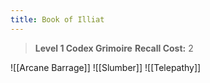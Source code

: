 ```yaml
---
title: Book of Illiat
---
```

> **Level 1 Codex Grimoire**
> **Recall Cost:** 2

![[Arcane Barrage]]
![[Slumber]]
![[Telepathy]]
